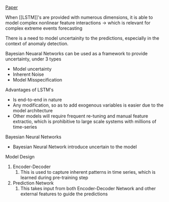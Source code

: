 <a href = "https://arxiv.org/pdf/1709.01907.pdf"> Paper </a>

When [[LSTM]]'s are provided with numerous dimensions, it is able to model complex nonlinear feature interactions -> which is relevant for complex extreme events forecasting

There is a need to model uncertainity to the predictions, especially in the context of anomaly detection. 

Bayesian Neuaral Networks can be used as a framework to provide uncertainty, under 3 types
- Model uncertainty
- Inherent Noise
- Model Misspecification

Advantages of LSTM's
- Is end-to-end in nature
- Any modification, so as to add exogenous variables is easier due to the model architecture
- Other models will require frequent re-tuning  and manual feature extractio, which is prohibitive to large scale systems with millions of time-series

Bayesian Neural Networks
- Bayesian Neural Network introduce uncertain to the model

Model Design
1. Encoder-Decoder 
	1. This is used to capture inherent patterns in time series, which is learned during pre-training step
2. Prediction Network 
	1. This takes input from both Encoder-Decoder Network and other external features to guide the predictions

